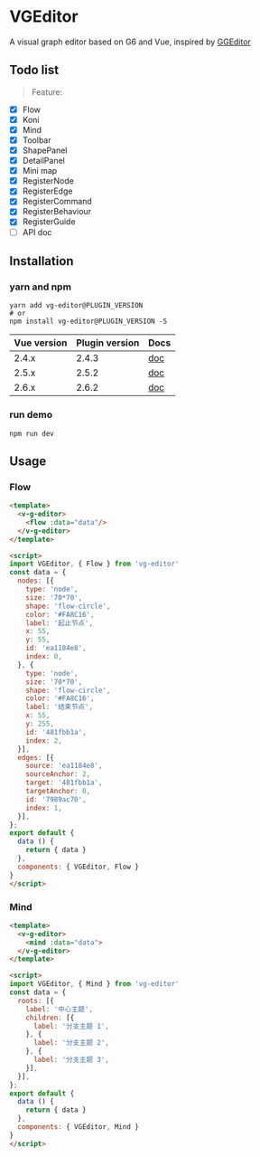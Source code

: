 # VGEditor

A visual graph editor based on G6 and Vue, inspired by [GGEditor](https://github.com/alibaba/GGEditor)

## Todo list

> Feature:

- [x] Flow
- [x] Koni
- [x] Mind
- [x] Toolbar
- [x] ShapePanel
- [x] DetailPanel
- [x] Mini map
- [x] RegisterNode
- [x] RegisterEdge
- [x] RegisterCommand
- [x] RegisterBehaviour
- [x] RegisterGuide
- [ ] API doc

## Installation

### yarn and npm

```shell
yarn add vg-editor@PLUGIN_VERSION
# or
npm install vg-editor@PLUGIN_VERSION -S
```

|Vue version|Plugin version|Docs|
|---|---|---|
|2.4.x|2.4.3|[doc](https://github.com/ChrisShen93/VGEditor/tree/vue-2.4.x)|
|2.5.x|2.5.2|[doc](https://github.com/ChrisShen93/VGEditor/tree/vue-2.5.x)|
|2.6.x|2.6.2|[doc](https://github.com/ChrisShen93/VGEditor/tree/vue-2.6.x)|

### run demo

```shell
npm run dev
```

## Usage

### Flow

```html
<template>
  <v-g-editor>
    <flow :data="data"/>
  </v-g-editor>
</template>

<script>
import VGEditor, { Flow } from 'vg-editor'
const data = {
  nodes: [{
    type: 'node',
    size: '70*70',
    shape: 'flow-circle',
    color: '#FA8C16',
    label: '起止节点',
    x: 55,
    y: 55,
    id: 'ea1184e8',
    index: 0,
  }, {
    type: 'node',
    size: '70*70',
    shape: 'flow-circle',
    color: '#FA8C16',
    label: '结束节点',
    x: 55,
    y: 255,
    id: '481fbb1a',
    index: 2,
  }],
  edges: [{
    source: 'ea1184e8',
    sourceAnchor: 2,
    target: '481fbb1a',
    targetAnchor: 0,
    id: '7989ac70',
    index: 1,
  }],
};
export default {
  data () {
    return { data }
  },
  components: { VGEditor, Flow }
}
</script>
```

### Mind

```html
<template>
  <v-g-editor>
    <mind :data="data">
  </v-g-editor>
</template>

<script>
import VGEditor, { Mind } from 'vg-editor'
const data = {
  roots: [{
    label: '中心主题',
    children: [{
      label: '分支主题 1',
    }, {
      label: '分支主题 2',
    }, {
      label: '分支主题 3',
    }],
  }],
};
export default {
  data () {
    return { data }
  },
  components: { VGEditor, Mind }
}
</script>
```
